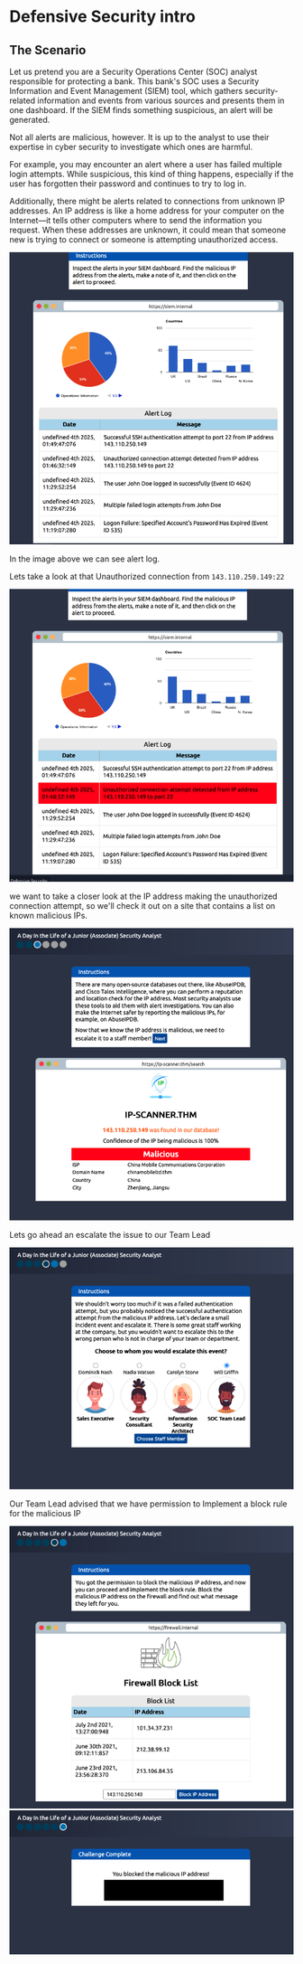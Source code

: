# Defensive Security intro

## The Scenario

Let us pretend you are a Security Operations Center (SOC) analyst responsible for protecting a bank. This bank's SOC uses a Security Information and Event Management (SIEM) tool, which gathers security-related information and events from various sources and presents them in one dashboard. If the SIEM finds something suspicious, an alert will be generated.

Not all alerts are malicious, however. It is up to the analyst to use their expertise in cyber security to investigate which ones are harmful.

For example, you may encounter an alert where a user has failed multiple login attempts. While suspicious, this kind of thing happens, especially if the user has forgotten their password and continues to try to log in. 

Additionally, there might be alerts related to connections from unknown IP addresses. An IP address is like a home address for your computer on the Internet—it tells other computers where to send the information you request. When these addresses are unknown, it could mean that someone new is trying to connect or someone is attempting unauthorized access.

![image](../Learning%20modules/images/SIEM1.png)

In the image above we can see alert log. 

Lets take a look at that Unauthorized connection from ```143.110.250.149:22```

![image](../Learning%20Modules/images/SIEM2.png)

we want to take a closer look at the IP address making the unauthorized connection attempt, so we'll check it out on a site that contains a list on known malicious IPs.

![image](../Learning%20modules/images/ipscan2.png)

Lets go ahead an escalate the issue to our Team Lead

![image](../Learning%20modules/images/lead.png)

Our Team Lead advised that we have permission to Implement a block rule for the malicious IP

![image](../Learning%20modules/images/block.png)
![image](../Learning%20modules/images/block2.png)